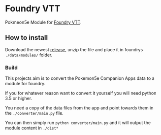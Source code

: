 # Foundry VTT
Pokmeon5e Module for [Foundry VTT](https://foundryvtt.com/).

## How to install
Download the newest [release](https://github.com/Jerakin/p5e-foundryVTT/releases),
unzip the file and place it in foundrys `./data/modules/` folder.

### Build
This projects aim is to convert the Pokemon5e Companion Apps data to a module for foundry.

If you for whatever reason want to convert it yourself you will need python 3.5 or higher.

You need a copy of the data files from the app and point towards them in the `./converter/main.py` file.

You can then simply run `python converter/main.py` and it will output the module content in `./dist*`
